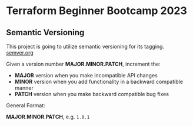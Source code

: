 # Terraform Beginner Bootcamp 2023

## Semantic Versioning
This project is going to utilize semantic versioning for its tagging.
[semver.org](https://semver.org)

Given a version number **MAJOR.MINOR.PATCH**, increment the:


- **MAJOR** version when you make incompatible API changes
- **MINOR** version when you add functionality in a backward compatible manner
- **PATCH** version when you make backward compatible bug fixes

General Format:

**MAJOR**.**MINOR**.**PATCH**, e.g. `1.0.1`